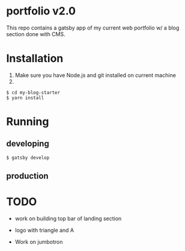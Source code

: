 # portfolio v2.0
This repo contains a gatsby app of my current web portfolio w/ a blog section done with CMS.

# Installation
1. Make sure you have Node.js and git installed on current machine
2. 
```
$ cd my-blog-starter
$ yarn install
```

# Running
## developing
```
$ gatsby develop
```

## production

# TODO
* work on building top bar of landing section
 - logo with triangle and A
* Work on jumbotron

# 


